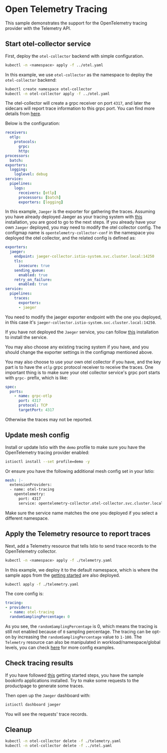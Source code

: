 # Open Telemetry Tracing

This sample demonstrates the support for the OpenTelemetry tracing provider with the Telemetry API.

## Start otel-collector service

First, deploy the `otel-collector` backend with simple configuration.

```bash
kubectl -n <namespace> apply -f ../otel.yaml
```

In this example, we use `otel-collector` as the namespace to deploy the `otel-collector` backend:

```bash
kubectl create namespace otel-collector
kubectl -n otel-collector apply -f ../otel.yaml
```

The otel-collector will create a grpc receiver on port `4317`, and later the sidecars will report trace information to this grpc port. You can find more details from [here](https://github.com/open-telemetry/opentelemetry-collector).

Below is the configuration:

```yaml
receivers:
  otlp:
    protocols:
      grpc:
      http:
processors:
  batch:
exporters:
  logging:
    loglevel: debug
service:
  pipelines:
    logs:
      receivers: [otlp]
      processors: [batch]
      exporters: [logging]
```

In this example, `Jaeger` is the exporter for gathering the traces. Assuming you have already deployed Jaeger as your tracing system with [this](https://istio.io/latest/docs/ops/integrations/jaeger/) installation, you are good to go to the next steps. If you already have your own `Jaeger` deployed, you may need to modify the otel collector config. The configmap name is `opentelemetry-collector-conf` in the namespace you deployed the otel collector, and the related config is defined as:

```yaml
exporters:
  jaeger:
    endpoint: jaeger-collector.istio-system.svc.cluster.local:14250
    tls:
      insecure: true
    sending_queue:
      enabled: true
    retry_on_failure:
      enabled: true
service:
  pipelines:
    traces:
      exporters:
      - jaeger
```

You need to modify the jaeger exporter endpoint with the one you deployed, in this case it's `jaeger-collector.istio-system.svc.cluster.local:14250`.

If you have not deployed the `Jaeger` service, you can follow [this](https://istio.io/latest/docs/ops/integrations/jaeger/) installation to install the service.

You may also choose any existing tracing system if you have, and you should change the exporter settings in the configmap mentioned above.

You may also choose to use your own otel collector if you have, and the key part is to have the `otlp` grpc protocol receiver to receive the traces. One important thing is to make sure your otel collector service's grpc port starts with `grpc-` prefix, which is like:

```yaml
spec:
  ports:
    - name: grpc-otlp
      port: 4317
      protocol: TCP
      targetPort: 4317
```

Otherwise the traces may not be reported.

## Update mesh config

Install or update Istio with the `demo` profile to make sure you have the OpenTelemetry tracing provider enabled:

```bash
istioctl install --set profile=demo -y
```

Or ensure you have the following additional mesh config set in your Istio:

```yaml
mesh: |-
  extensionProviders:
  - name: otel-tracing
    opentelemetry:
      port: 4317
      service: opentelemetry-collector.otel-collector.svc.cluster.local
```

Make sure the service name matches the one you deployed if you select a different namespace.

## Apply the Telemetry resource to report traces

Next, add a Telemetry resource that tells Istio to send trace records to the OpenTelemetry collector.

```bash
kubectl -n <namespace> apply -f ./telemetry.yaml
```

In this example, we deploy it to the default namespace, which is where the sample apps
from the [getting started](https://istio.io/latest/docs/setup/getting-started) are also deployed.

```bash
kubectl apply -f ./telemetry.yaml
```

The core config is:

```yaml
tracing:
- providers:
  - name: otel-tracing
  randomSamplingPercentage: 0
```

As you see, the `randomSamplingPercentage` is 0, which means the tracing is still not enabled because of `0` sampling percentage. The tracing can be opt-on by increasing the `randomSamplingPercentage` value to `1-100`. The `Telemetry` resource can also be manipulated in workload/namespace/global levels, you can check [here](https://istio.io/latest/docs/reference/config/telemetry/) for more config examples.

## Check tracing results

If you have followed [this](https://istio.io/latest/docs/setup/getting-started/) getting started steps, you have the sample bookinfo applications installed. Try to make some requests to the productpage to generate some traces.

Then open up the `Jaeger` dashboard with:

```bash
istioctl dashboard jaeger
```

You will see the requests' trace records.

## Cleanup

```bash
kubectl -n otel-collector delete -f ./telemetry.yaml
kubectl -n otel-collector delete -f ../otel.yaml
```
